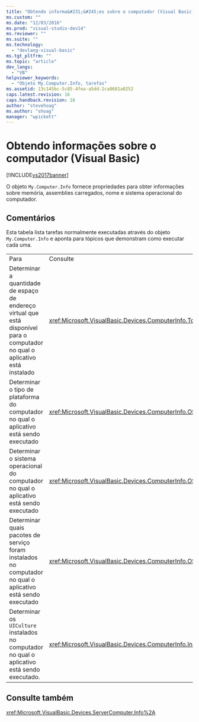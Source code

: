 ```yaml
---
title: "Obtendo informa&#231;&#245;es sobre o computador (Visual Basic) | Microsoft Docs"
ms.custom: ""
ms.date: "12/03/2016"
ms.prod: "visual-studio-dev14"
ms.reviewer: ""
ms.suite: ""
ms.technology: 
  - "devlang-visual-basic"
ms.tgt_pltfrm: ""
ms.topic: "article"
dev_langs: 
  - "VB"
helpviewer_keywords: 
  - "Objeto My.Computer.Info, tarefas"
ms.assetid: 13c145bc-5c85-4fea-a5dd-2ca8681a0252
caps.latest.revision: 16
caps.handback.revision: 16
author: "stevehoag"
ms.author: "shoag"
manager: "wpickett"
---
```

# Obtendo informa&#231;&#245;es sobre o computador (Visual Basic)
[!INCLUDE[vs2017banner](../../../../csharp/includes/vs2017banner.md)]

O objeto `My.Computer.Info` fornece propriedades para obter informações sobre memória, assemblies carregados, nome e sistema operacional do computador.  
  
## Comentários  
 Esta tabela lista tarefas normalmente executadas através do objeto `My.Computer.Info` e aponta para tópicos que demonstram como executar cada uma.  
  
|||  
|-|-|  
|Para|Consulte|  
|Determinar a quantidade de espaço de endereço virtual que está disponível para o computador no qual o aplicativo está instalado|<xref:Microsoft.VisualBasic.Devices.ComputerInfo.TotalVirtualMemory%2A>|  
|Determinar o tipo de plataforma do computador no qual o aplicativo está sendo executado|<xref:Microsoft.VisualBasic.Devices.ComputerInfo.OSPlatform%2A>|  
|Determinar o sistema operacional do computador no qual o aplicativo está sendo executado|<xref:Microsoft.VisualBasic.Devices.ComputerInfo.OSFullName%2A>|  
|Determinar quais pacotes de serviço foram instalados no computador no qual o aplicativo está sendo executado|<xref:Microsoft.VisualBasic.Devices.ComputerInfo.OSVersion%2A>|  
|Determinar os `UICulture` instalados no computador no qual o aplicativo está sendo executado.|<xref:Microsoft.VisualBasic.Devices.ComputerInfo.InstalledUICulture%2A>|  
  
## Consulte também  
 <xref:Microsoft.VisualBasic.Devices.ServerComputer.Info%2A>